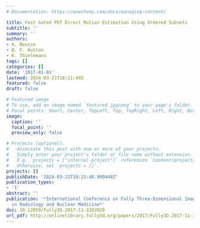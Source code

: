 ```yaml
---
# Documentation: https://wowchemy.com/docs/managing-content/

title: Fast Gated PET Direct Motion Estimation Using Ordered Subsets
subtitle: ''
summary: ''
authors:
- A. Bousse
- B. F. Hutton
- K. Thielemans
tags: []
categories: []
date: '2017-01-01'
lastmod: 2024-03-21T18:21:49Z
featured: false
draft: false

# Featured image
# To use, add an image named `featured.jpg/png` to your page's folder.
# Focal points: Smart, Center, TopLeft, Top, TopRight, Left, Right, BottomLeft, Bottom, BottomRight.
image:
  caption: ''
  focal_point: ''
  preview_only: false

# Projects (optional).
#   Associate this post with one or more of your projects.
#   Simply enter your project's folder or file name without extension.
#   E.g. `projects = ["internal-project"]` references `content/project/deep-learning/index.md`.
#   Otherwise, set `projects = []`.
projects: []
publishDate: '2024-03-21T18:21:48.999448Z'
publication_types:
- '1'
abstract: ''
publication: '*International Conference on Fully Three-Dimensional Image Reconstruction
  in Radiology and Nuclear Medicine*'
doi: 10.12059/Fully3D.2017-11-3202020
url_pdf: http://onlinelibrary.fully3d.org/papers/2017/Fully3D.2017-11-3202020.pdf
---
```

